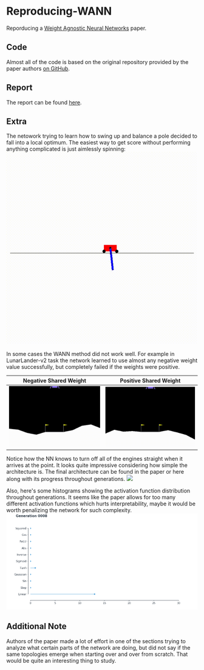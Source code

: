 # Reproducing-WANN
Reporducing a [Weight Agnostic Neural Networks](https://weightagnostic.github.io/) paper.

## Code
Almost all of the code is based on the original repository provided by the paper authors [on GitHub](https://github.com/google/brain-tokyo-workshop/tree/master/WANNRelease).

## Report

The report can be found [here](https://github.com/DomNavi/Reproducing-WANN/blob/master/report.pdf).

## Extra

The netowork trying to learn how to swing up and balance a pole decided to fall into a local optimum. The easiest way to get score without performing anything complicated is just aimlessly spinning:
![](media/pole_spin.gif)

In some cases the WANN method did not work well. For example in LunarLander-v2 task the network learned to use almost any negative weight value successfully, but completely failed if the weights were positive.

Negative Shared Weight |  Positive Shared Weight
:-------------------------:|:-------------------------:
![](media/lander_neg_2.gif) | ![](media/lander_2.gif)

Notice how the NN knows to turn off all of the engines straight when it arrives at the point. It looks quite impressive considering how simple the architecture is. The final architecture can be found in the paper or here along with its progress throughout generations.
![](media/lander_a.gif)

Also, here's some histograms showing the activation function distribution throughout generations. It seems like the paper allows for too many different activation functions which hurts interpretability, maybe it would be worth penalizing the network for such complexity.
![](media/lander_h.gif)

## Additional Note
Authors of the paper made a lot of effort in one of the sections trying to analyze what certain parts of the network are doing, but did not say if the same topologies emerge when starting over and over from scratch. That would be quite an interesting thing to study.
